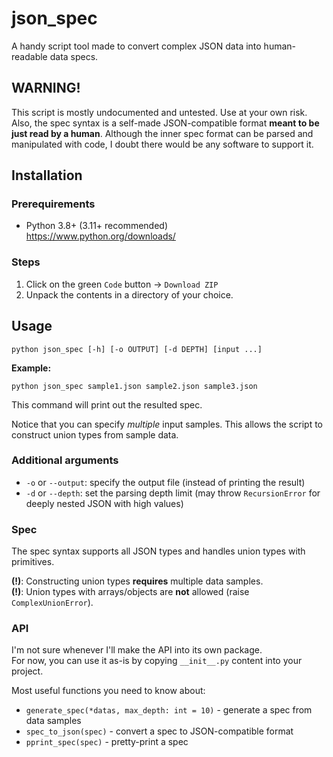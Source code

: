 # json_spec

A handy script tool made to convert complex JSON data
into human-readable data specs.

## WARNING!
This script is mostly undocumented and untested. Use at your own risk. \
Also, the spec syntax is a self-made JSON-compatible format 
**meant to be just read by a human**. Although the inner spec format
can be parsed and manipulated with code, I doubt there would be 
any software to support it.

## Installation

### Prerequirements

- Python 3.8+ (3.11+ recommended) \
  https://www.python.org/downloads/

### Steps

1. Click on the green `Code` button -> `Download ZIP`
2. Unpack the contents in a directory of your choice.

## Usage

```pycon
python json_spec [-h] [-o OUTPUT] [-d DEPTH] [input ...]
```

**Example:**
```pycon
python json_spec sample1.json sample2.json sample3.json
```
This command will print out the resulted spec.

Notice that you can specify *multiple* input samples. 
This allows the script to construct union types from sample data.

### Additional arguments
- `-o` or `--output`: specify the output file
  (instead of printing the result)
- `-d` or `--depth`: set the parsing depth limit 
  (may throw `RecursionError` for deeply nested JSON with high values)

### Spec

The spec syntax supports all JSON types and handles union types with primitives.

**(!)**: Constructing union types **requires** multiple data samples. \
**(!)**: Union types with arrays/objects are **not** allowed (raise `ComplexUnionError`).

### API

I'm not sure whenever I'll make the API into its own package. \
For now, you can use it as-is by copying `__init__.py` content
into your project.

Most useful functions you need to know about:
- `generate_spec(*datas, max_depth: int = 10)` - generate a spec from data samples
- `spec_to_json(spec)` - convert a spec to JSON-compatible format
- `pprint_spec(spec)` - pretty-print a spec
